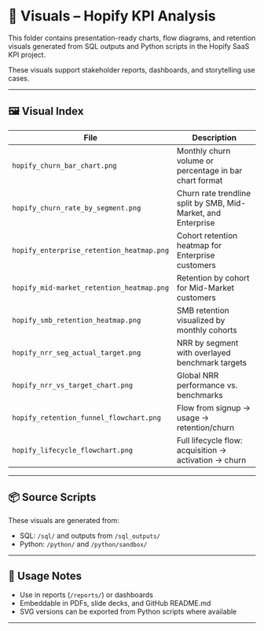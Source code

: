 # 🎨 Visuals – Hopify KPI Analysis

This folder contains presentation-ready charts, flow diagrams, and retention visuals generated from SQL outputs and Python scripts in the Hopify SaaS KPI project.

These visuals support stakeholder reports, dashboards, and storytelling use cases.

---

## 🖼️ Visual Index

| File | Description |
|------|-------------|
| `hopify_churn_bar_chart.png` | Monthly churn volume or percentage in bar chart format |
| `hopify_churn_rate_by_segment.png` | Churn rate trendline split by SMB, Mid-Market, and Enterprise |
| `hopify_enterprise_retention_heatmap.png` | Cohort retention heatmap for Enterprise customers |
| `hopify_mid-market_retention_heatmap.png` | Retention by cohort for Mid-Market customers |
| `hopify_smb_retention_heatmap.png` | SMB retention visualized by monthly cohorts |
| `hopify_nrr_seg_actual_target.png` | NRR by segment with overlayed benchmark targets |
| `hopify_nrr_vs_target_chart.png` | Global NRR performance vs. benchmarks |
| `hopify_retention_funnel_flowchart.png` | Flow from signup → usage → retention/churn |
| `hopify_lifecycle_flowchart.png` | Full lifecycle flow: acquisition → activation → churn |

---

## 📦 Source Scripts

These visuals are generated from:

- SQL: `/sql/` and outputs from `/sql_outputs/`
- Python: `/python/` and `/python/sandbox/`

---

## 📝 Usage Notes

- Use in reports (`/reports/`) or dashboards
- Embeddable in PDFs, slide decks, and GitHub README.md
- SVG versions can be exported from Python scripts where available

---
